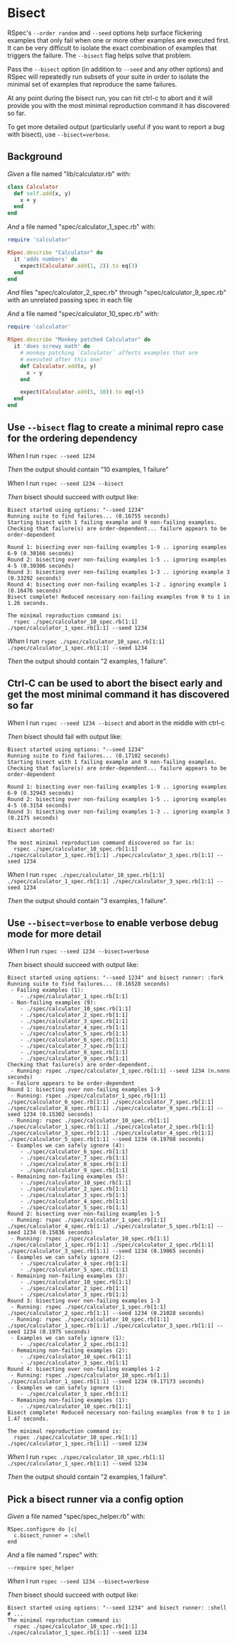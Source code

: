 # Bisect

RSpec's `--order random` and `--seed` options help surface flickering examples that only fail when one or more other examples are executed first. It can be very difficult to isolate the exact combination of examples that triggers the failure. The `--bisect` flag helps solve that problem.

  Pass the `--bisect` option (in addition to `--seed` and any other options) and RSpec will repeatedly run subsets of your suite in order to isolate the minimal set of examples that reproduce the same failures.

  At any point during the bisect run, you can hit ctrl-c to abort and it will provide you with the most minimal reproduction command it has discovered so far.

  To get more detailed output (particularly useful if you want to report a bug with bisect), use `--bisect=verbose`.

## Background

_Given_ a file named "lib/calculator.rb" with:

```ruby
class Calculator
  def self.add(x, y)
    x + y
  end
end
```

_And_ a file named "spec/calculator_1_spec.rb" with:

```ruby
require 'calculator'

RSpec.describe "Calculator" do
  it 'adds numbers' do
    expect(Calculator.add(1, 2)).to eq(3)
  end
end
```

_And_ files "spec/calculator_2_spec.rb" through "spec/calculator_9_spec.rb" with an unrelated passing spec in each file

_And_ a file named "spec/calculator_10_spec.rb" with:

```ruby
require 'calculator'

RSpec.describe "Monkey patched Calculator" do
  it 'does screwy math' do
    # monkey patching `Calculator` affects examples that are
    # executed after this one!
    def Calculator.add(x, y)
      x - y
    end

    expect(Calculator.add(5, 10)).to eq(-5)
  end
end
```

## Use `--bisect` flag to create a minimal repro case for the ordering dependency

_When_ I run `rspec --seed 1234`

_Then_ the output should contain "10 examples, 1 failure"

_When_ I run `rspec --seed 1234 --bisect`

_Then_ bisect should succeed with output like:

```
Bisect started using options: "--seed 1234"
Running suite to find failures... (0.16755 seconds)
Starting bisect with 1 failing example and 9 non-failing examples.
Checking that failure(s) are order-dependent... failure appears to be order-dependent

Round 1: bisecting over non-failing examples 1-9 .. ignoring examples 6-9 (0.30166 seconds)
Round 2: bisecting over non-failing examples 1-5 .. ignoring examples 4-5 (0.30306 seconds)
Round 3: bisecting over non-failing examples 1-3 .. ignoring example 3 (0.33292 seconds)
Round 4: bisecting over non-failing examples 1-2 . ignoring example 1 (0.16476 seconds)
Bisect complete! Reduced necessary non-failing examples from 9 to 1 in 1.26 seconds.

The minimal reproduction command is:
  rspec ./spec/calculator_10_spec.rb[1:1] ./spec/calculator_1_spec.rb[1:1] --seed 1234
```

_When_ I run `rspec ./spec/calculator_10_spec.rb[1:1] ./spec/calculator_1_spec.rb[1:1] --seed 1234`

_Then_ the output should contain "2 examples, 1 failure".

## Ctrl-C can be used to abort the bisect early and get the most minimal command it has discovered so far

_When_ I run `rspec --seed 1234 --bisect` and abort in the middle with ctrl-c

_Then_ bisect should fail with output like:

```
Bisect started using options: "--seed 1234"
Running suite to find failures... (0.17102 seconds)
Starting bisect with 1 failing example and 9 non-failing examples.
Checking that failure(s) are order-dependent... failure appears to be order-dependent

Round 1: bisecting over non-failing examples 1-9 .. ignoring examples 6-9 (0.32943 seconds)
Round 2: bisecting over non-failing examples 1-5 .. ignoring examples 4-5 (0.3154 seconds)
Round 3: bisecting over non-failing examples 1-3 .. ignoring example 3 (0.2175 seconds)

Bisect aborted!

The most minimal reproduction command discovered so far is:
  rspec ./spec/calculator_10_spec.rb[1:1] ./spec/calculator_1_spec.rb[1:1] ./spec/calculator_3_spec.rb[1:1] --seed 1234
```

_When_ I run `rspec ./spec/calculator_10_spec.rb[1:1] ./spec/calculator_1_spec.rb[1:1] ./spec/calculator_3_spec.rb[1:1] --seed 1234`

_Then_ the output should contain "3 examples, 1 failure".

## Use `--bisect=verbose` to enable verbose debug mode for more detail

_When_ I run `rspec --seed 1234 --bisect=verbose`

_Then_ bisect should succeed with output like:

```
Bisect started using options: "--seed 1234" and bisect runner: :fork
Running suite to find failures... (0.16528 seconds)
 - Failing examples (1):
    - ./spec/calculator_1_spec.rb[1:1]
 - Non-failing examples (9):
    - ./spec/calculator_10_spec.rb[1:1]
    - ./spec/calculator_2_spec.rb[1:1]
    - ./spec/calculator_3_spec.rb[1:1]
    - ./spec/calculator_4_spec.rb[1:1]
    - ./spec/calculator_5_spec.rb[1:1]
    - ./spec/calculator_6_spec.rb[1:1]
    - ./spec/calculator_7_spec.rb[1:1]
    - ./spec/calculator_8_spec.rb[1:1]
    - ./spec/calculator_9_spec.rb[1:1]
Checking that failure(s) are order-dependent..
 - Running: rspec ./spec/calculator_1_spec.rb[1:1] --seed 1234 (n.nnnn seconds)
 - Failure appears to be order-dependent
Round 1: bisecting over non-failing examples 1-9
 - Running: rspec ./spec/calculator_1_spec.rb[1:1] ./spec/calculator_6_spec.rb[1:1] ./spec/calculator_7_spec.rb[1:1] ./spec/calculator_8_spec.rb[1:1] ./spec/calculator_9_spec.rb[1:1] --seed 1234 (0.15302 seconds)
 - Running: rspec ./spec/calculator_10_spec.rb[1:1] ./spec/calculator_1_spec.rb[1:1] ./spec/calculator_2_spec.rb[1:1] ./spec/calculator_3_spec.rb[1:1] ./spec/calculator_4_spec.rb[1:1] ./spec/calculator_5_spec.rb[1:1] --seed 1234 (0.19708 seconds)
 - Examples we can safely ignore (4):
    - ./spec/calculator_6_spec.rb[1:1]
    - ./spec/calculator_7_spec.rb[1:1]
    - ./spec/calculator_8_spec.rb[1:1]
    - ./spec/calculator_9_spec.rb[1:1]
 - Remaining non-failing examples (5):
    - ./spec/calculator_10_spec.rb[1:1]
    - ./spec/calculator_2_spec.rb[1:1]
    - ./spec/calculator_3_spec.rb[1:1]
    - ./spec/calculator_4_spec.rb[1:1]
    - ./spec/calculator_5_spec.rb[1:1]
Round 2: bisecting over non-failing examples 1-5
 - Running: rspec ./spec/calculator_1_spec.rb[1:1] ./spec/calculator_4_spec.rb[1:1] ./spec/calculator_5_spec.rb[1:1] --seed 1234 (0.15836 seconds)
 - Running: rspec ./spec/calculator_10_spec.rb[1:1] ./spec/calculator_1_spec.rb[1:1] ./spec/calculator_2_spec.rb[1:1] ./spec/calculator_3_spec.rb[1:1] --seed 1234 (0.19065 seconds)
 - Examples we can safely ignore (2):
    - ./spec/calculator_4_spec.rb[1:1]
    - ./spec/calculator_5_spec.rb[1:1]
 - Remaining non-failing examples (3):
    - ./spec/calculator_10_spec.rb[1:1]
    - ./spec/calculator_2_spec.rb[1:1]
    - ./spec/calculator_3_spec.rb[1:1]
Round 3: bisecting over non-failing examples 1-3
 - Running: rspec ./spec/calculator_1_spec.rb[1:1] ./spec/calculator_2_spec.rb[1:1] --seed 1234 (0.21028 seconds)
 - Running: rspec ./spec/calculator_10_spec.rb[1:1] ./spec/calculator_1_spec.rb[1:1] ./spec/calculator_3_spec.rb[1:1] --seed 1234 (0.1975 seconds)
 - Examples we can safely ignore (1):
    - ./spec/calculator_2_spec.rb[1:1]
 - Remaining non-failing examples (2):
    - ./spec/calculator_10_spec.rb[1:1]
    - ./spec/calculator_3_spec.rb[1:1]
Round 4: bisecting over non-failing examples 1-2
 - Running: rspec ./spec/calculator_10_spec.rb[1:1] ./spec/calculator_1_spec.rb[1:1] --seed 1234 (0.17173 seconds)
 - Examples we can safely ignore (1):
    - ./spec/calculator_3_spec.rb[1:1]
 - Remaining non-failing examples (1):
    - ./spec/calculator_10_spec.rb[1:1]
Bisect complete! Reduced necessary non-failing examples from 9 to 1 in 1.47 seconds.

The minimal reproduction command is:
  rspec ./spec/calculator_10_spec.rb[1:1] ./spec/calculator_1_spec.rb[1:1] --seed 1234
```

_When_ I run `rspec ./spec/calculator_10_spec.rb[1:1] ./spec/calculator_1_spec.rb[1:1] --seed 1234`

_Then_ the output should contain "2 examples, 1 failure".

## Pick a bisect runner via a config option

_Given_ a file named "spec/spec_helper.rb" with:

```
RSpec.configure do |c|
  c.bisect_runner = :shell
end
```

_And_ a file named ".rspec" with:

```
--require spec_helper
```

_When_ I run `rspec --seed 1234 --bisect=verbose`

_Then_ bisect should succeed with output like:

```
Bisect started using options: "--seed 1234" and bisect runner: :shell
# ...
The minimal reproduction command is:
  rspec ./spec/calculator_10_spec.rb[1:1] ./spec/calculator_1_spec.rb[1:1] --seed 1234
```
